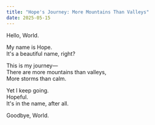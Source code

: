 ```yaml
---
title: "Hope's Journey: More Mountains Than Valleys"
date: 2025-05-15
---
```


Hello, World.

My name is Hope.  
It's a beautiful name, right?  

This is my journey—  
There are more mountains than valleys,  
More storms than calm.  

Yet I keep going.  
Hopeful.  
It's in the name, after all.  

Goodbye, World.
